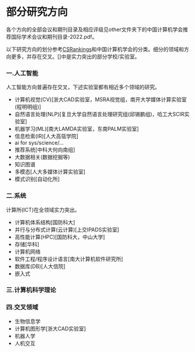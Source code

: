 # 部分研究方向

各个方向的全部会议和期刊目录及相应评级见other文件夹下的中国计算机学会推荐国际学术会议和期刊目录-2022.pdf。

以下研究方向的划分参考[CSRankings](https://csrankings.org/#/index?all&cn)和中国计算机学会的分类。细分的领域和方向更多，并存在交叉。[]中是实力突出的部分学校/实验室。

### 一.人工智能

人工智能方向普遍存在交叉，下述实验室都有相近多个领域的研究。

* 计算机视觉(CV)[浙大CAD实验室，MSRA视觉组，南开大学媒体计算实验室(程明明组)]
* 自然语言处理(NLP)[复旦大学自然语言处理研究组(邱锡鹏组)，哈工大SCIR实验室]
* 机器学习(ML)[南大LAMDA实验室，东南PALM实验室]
* 信息检索(IR)[人大高瓴学院]
* ai for sys/science/...
* 推荐系统[中科大何向南组]
* 大数据相关(数据挖掘等)
* 知识图谱
* 多模态[人大多媒体计算实验室]
* 模式识别[自动化所]

### 二.系统

计算所(ICT)在全领域实力突出。

* 计算机体系结构[国防科大]
* 并行与分布式计算(云计算)[上交IPADS实验室]
* 高性能计算(HPC)[国防科大，中山大学]
* 存储[华科]
* 计算机网络
* 软件工程/程序设计语言[南大计算机软件研究所]
* 数据库(DB)[人大信院]
* 嵌入式

### 三.计算机科学理论

### 四.交叉领域

* 生物信息学
* 计算机图形学[浙大CAD实验室]
* 机器人学
* 人机交互

